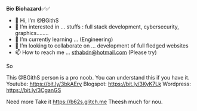





~~Bio~~ **Biohazard**✅✅
- 👋 Hi, I’m @BGithS
- 👀 I’m interested in ... stuffs : full stack development, cybersecurity, graphics........
- 🌱 I’m currently learning ... (Engineering)
- 💞️ I’m looking to collaborate on ... development of full fledged websites
- 📫 How to reach me ... sthabdn@hotmail.com (Please try)


So

This @BGithS person is a pro noob. You can understand this if you have it.
Youtube: https://bit.ly/3bkAEry
Blogspot: https://bit.ly/3KyK7Lk
Wordpress: https://bit.ly/3CganGS

Need more
Take it
https://b62s.glitch.me
Theesh much for nou.
